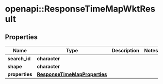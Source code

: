 # openapi::ResponseTimeMapWktResult

## Properties
Name | Type | Description | Notes
------------ | ------------- | ------------- | -------------
**search_id** | **character** |  | 
**shape** | **character** |  | 
**properties** | [**ResponseTimeMapProperties**](ResponseTimeMapProperties.md) |  | 


